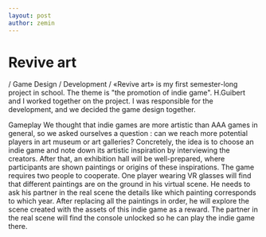 ```yaml
---
layout: post
author: zemin 
---
```


# Revive art
/ Game Design / Development /
«Revive art» is my first semester-long project in school. The theme is "the promotion of indie game". H.Guibert and I worked together on the project. I was responsible for the development, and we decided the game design together.

Gameplay
We thought that indie games are more artistic than AAA games in general, so we asked ourselves a question : can we reach more potential players in art museum or art galleries? Concretely, the idea is to choose an indie game and note down its artistic inspiration by interviewing the creators. After that, an exhibition hall will be well-prepared, where participants are shown paintings or origins of these inspirations. The game requires two people to cooperate. One player wearing VR glasses will find that different paintings are on the ground in his virtual scene. He needs to ask his partner in the real scene the details like which painting corresponds to which year. After replacing all the paintings in order, he will explore the scene created with the assets of this indie game as a reward. The partner in the real scene will find the console unlocked so he can play the indie game there.
